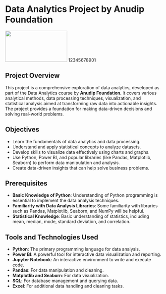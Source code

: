 # Data Analytics Project by Anudip Foundation  
 <img src="https://anudip.org/wp-content/uploads/2024/04/Anudip-transparent-Logo-1024x453.png.webp" width="200" height="100"/>
12345678901

## Project Overview
This project is a comprehensive exploration of data analytics, developed as part of the Data Analytics course by **Anudip Foundation**. It covers various analytical methods, data processing techniques, visualization, and statistical analysis aimed at transforming raw data into actionable insights. The project provides a foundation for making data-driven decisions and solving real-world problems.

## Objectives
- Learn the fundamentals of data analytics and data processing.
- Understand and apply statistical concepts to analyze datasets.
- Develop skills to visualize data effectively using charts and graphs.
- Use Python, Power BI, and popular libraries (like Pandas, Matplotlib, Seaborn) to perform data manipulation and analysis.
- Create data-driven insights that can help solve business problems.

## Prerequisites
- **Basic Knowledge of Python**: Understanding of Python programming is essential to implement the data analysis techniques.
- **Familiarity with Data Analysis Libraries**: Some familiarity with libraries such as Pandas, Matplotlib, Seaborn, and NumPy will be helpful.
- **Statistical Knowledge**: Basic understanding of statistics, including mean, median, mode, standard deviation, and correlation.

## Tools and Technologies Used
- **Python**: The primary programming language for data analysis.
- **Power BI**: A powerful tool for interactive data visualization and reporting.
- **Jupyter Notebook**: An interactive environment to write and execute code.
- **Pandas**: For data manipulation and cleaning.
- **Matplotlib and Seaborn**: For data visualization.
- **SQL**: For database management and querying data.
- **Excel**: For additional data handling and cleaning tasks.
